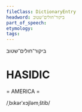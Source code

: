 ```yaml
---
fileClass: DictionaryEntry
headword: ביקור־חולים־שטוב
part_of_speech: 
etymology: 
tags: 
---
```

ביקור־חולים־שטוב

HASIDIC
=======
= AMERICA = 

/ˌbɩkərˈxɔjləmˌštib/